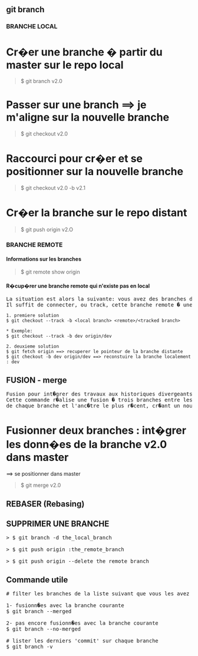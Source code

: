 ## git branch

### BRANCHE LOCAL 

# Cr�er une branche � partir du master sur le repo local
>$ git branch v2.0

# Passer sur une branch ==> je m'aligne sur la nouvelle branche
>$ git checkout v2.0

# Raccourci pour cr�er et se positionner sur la nouvelle branche
>$ git checkout v2.0 -b v2.1 

# Cr�er la branche sur le repo distant
>$ git push origin v2.O
 
### BRANCHE REMOTE

#### Informations sur les branches
>$ git remote show origin

#### R�cup�rer une branche remote qui n'existe pas en local 
<pre>
La situation est alors la suivante: vous avez des branches distantes que vous souhaitez rapatrier en local. 
Il suffit de connecter, ou track, cette branche remote � une branche locale
</pre>

```
1. premiere solution
$ git checkout --track -b <local branch> <remote>/<tracked branch>

* Exemple:
$ git checkout --track -b dev origin/dev

2. deuxieme solution
$ git fetch origin ==> recuperer le pointeur de la branche distante
$ git checkout -b dev origin/dev ==> reconstuire la branche localement : dev
```

## FUSION - merge
<pre>
Fusion pour int�grer des travaux aux historiques divergeants.
Cette commande r�alise une fusion � trois branches entre les deux derniers instantan�s (snaphots)
de chaque branche et l'anc�tre le plus r�cent, cr�ant un nouvel instantan� (et un commit).
</pre>

# Fusionner deux branches : int�grer les donn�es de la branche v2.0 dans master
==> se positionner dans master
>$ git merge v2.0

## REBASER (Rebasing)


## SUPPRIMER UNE BRANCHE
<pre>
> $ git branch -d the_local_branch

> $ git push origin :the_remote_branch

> $ git push origin --delete the_remote_branch
</pre>

## Commande utile
<pre>
# filter les branches de la liste suivant que vous les avez : 

1- fusionn�es avec la branche courante
$ git branch --merged

2- pas encore fusionn�es avec la branche courante
$ git branch --no-merged

# lister les derniers 'commit' sur chaque branche
$ git branch -v 
</pre>